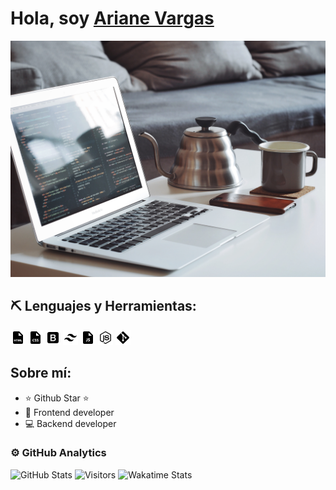 # Hola, soy [Ariane Vargas](#)

![Ariane's Photo](/img/goran-ivos-idmvPhF8t4E-unsplash.jpg)

## ⛏ Lenguajes y Herramientas:

![HTML](/img/file-html-solid-24.png)
![CSS](/img/file-css-solid-24.png)
![Bootstrap](/img/bootstrap-logo-24.png)
![Tailwind](/img/tailwind-css-logo-24.png)
![JavaScript](/img/file-js-solid-24.png)
![Node.js](/img/nodejs-logo-24.png)
![Git](/img/git-logo-24.png)

## Sobre mí:

- ⭐ Github Star ⭐
- 📲 Frontend developer
- 💻 Backend developer

### ⚙️ GitHub Analytics

![GitHub Stats](https://github-readme-stats.vercel.app/api?username=ArianeVargas&show_icons=true&count_private=true&hide=prs,issues,contribs)
![Visitors](https://visitor-badge.laobi.icu/badge?page_id=ArianeVargas.ArianeVargas)
![Wakatime Stats](https://github-readme-stats.vercel.app/api/wakatime?username=ArianeVargas)


